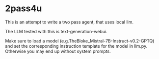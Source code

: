 # 2pass4u

This is an attempt to write a two pass agent, that uses local llm.

The LLM tested with this is text-generation-webui.

Make sure to load a model (e.g.TheBloke_Mistral-7B-Instruct-v0.2-GPTQ) and set the corresponding instruction template for the model in llm.py. Otherwise you may end up without system prompts.